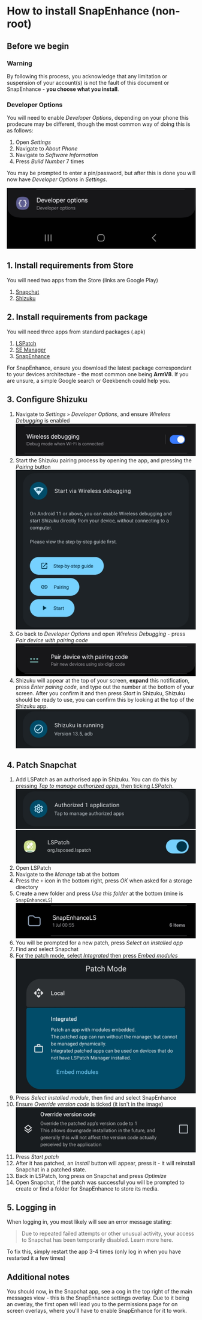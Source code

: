 # How to install SnapEnhance (non-root)

## Before we begin
### Warning
By following this process, you acknowledge that any limitation or suspension of your account(s) is not the fault of this document or SnapEnhance - **you choose what you install**.

### Developer Options
You will need to enable *Developer Options*, depending on your phone this prodecure may be different, though the most common way of doing this is as follows:
1. Open *Settings*
2. Navigate to *About Phone*
3. Navigate to *Software Information*
4. Press *Build Number* 7 times

You may be prompted to enter a pin/password, but after this is done you will now have *Developer Options* in *Settings*.

![Image of Developer Options in Settings](https://github.com/xifil/xifil/blob/master/assets/jpg/Screenshot_20240701_021146_Settings.jpg)

## 1. Install requirements from Store
You will need two apps from the Store (links are Google Play)
1. [Snapchat](https://play.google.com/store/apps/details?id=com.snapchat.android)
2. [Shizuku](https://play.google.com/store/apps/details?id=moe.shizuku.privileged.api)

## 2. Install requirements from package
You will need three apps from standard packages (.apk)
1. [LSPatch](https://github.com/xifil/xifil/raw/master/assets/apk/LSPatch-v0.6-398.apk)
2. [SE Manager](https://github.com/xifil/xifil/raw/master/assets/apk/SE-Manager.apk)
3. [SnapEnhance](https://github.com/rhunk/SnapEnhance/releases)

For SnapEnhance, ensure you download the latest package correspondant to your devices architecture - the most common one being **ArmV8**. If you are unsure, a simple Google search or Geekbench could help you.

## 3. Configure Shizuku
1. Navigate to *Settings* `>` *Developer Options*, and ensure *Wireless Debugging* is enabled
   ![Wireless Debugging](https://github.com/xifil/xifil/blob/master/assets/jpg/Screenshot_20240701_024052_Settings.jpg)
2. Start the Shizuku pairing process by opening the app, and pressing the *Pairing* button
   ![Pairing](https://github.com/xifil/xifil/blob/master/assets/jpg/Screenshot_20240701_022916_Shizuku.jpg)
3. Go back to *Developer Options* and open *Wireless Debugging* - press *Pair device with pairing code*
   ![Pairing Code Button](https://github.com/xifil/xifil/blob/master/assets/jpg/Screenshot_20240701_023128_Settings.jpg)
4. Shizuku will appear at the top of your screen, **expand** this notification, press *Enter pairing code*, and type out the number at the bottom of your screen. After you confirm it and then press *Start* in Shizuku, Shizuku should be ready to use, you can confirm this by looking at the top of the Shizuku app.
   ![Shizuku Ready](https://github.com/xifil/xifil/blob/master/assets/jpg/Screenshot_20240701_023741_Shizuku.jpg)

## 4. Patch Snapchat
1. Add LSPatch as an authorised app in Shizuku. You can do this by pressing *Tap to manage authorized apps*, then ticking *LSPatch*.
   ![Manage authorized](https://github.com/xifil/xifil/blob/master/assets/jpg/Screenshot_20240701_024615_Shizuku.jpg)
   ![Tick](https://github.com/xifil/xifil/blob/master/assets/jpg/Screenshot_20240701_024626_Shizuku.jpg)
2. Open LSPatch
3. Navigate to the *Manage* tab at the bottom
4. Press the `+` icon in the bottom right, press *OK* when asked for a storage directory
5. Create a new folder and press *Use this folder* at the bottom (mine is `SnapEnhanceLS`)
   ![Folder](https://github.com/xifil/xifil/blob/master/assets/jpg/Screenshot_20240701_031909_My%20Files.jpg)
6. You will be prompted for a new patch, press *Select an installed app*
7. Find and select Snapchat
8. For the patch mode, select *Integrated* then press *Embed modules*
   ![Embed modules](https://github.com/xifil/xifil/blob/master/assets/jpg/Screenshot_20240701_030128_LSPatch.jpg)
9. Press *Select installed module*, then find and select SnapEnhance
10. Ensure *Override version code* is ticked (it isn't in the image)
    ![Override version code](https://github.com/xifil/xifil/blob/master/assets/jpg/Screenshot_20240701_030139_LSPatch.jpg)
11. Press *Start patch*
12. After it has patched, an *Install* button will appear, press it - it will reinstall Snapchat in a patched state.
13. Back in LSPatch, long press on Snapchat and press *Optimize*
14. Open Snapchat, if the patch was successful you will be prompted to create or find a folder for SnapEnhance to store its media.

## 5. Logging in
When logging in, you most likely will see an error message stating:
> Due to repeated failed attempts or other unusual activity, your access to Snapchat has been temporarily disabled. Learn more here.

To fix this, simply restart the app 3-4 times (only log in when you have restarted it a few times)

## Additional notes
You should now, in the Snapchat app, see a cog in the top right of the main messages view - this is the SnapEnhance settings overlay. Due to it being an overlay, the first open will lead you to the permissions page for on screen overlays, where you'll have to enable SnapEnhance for it to work.
